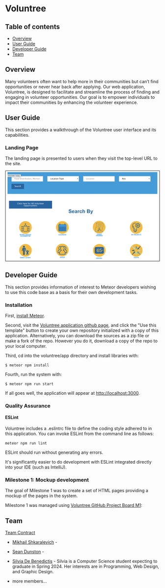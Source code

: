 # Voluntree

## Table of contents

* [Overview](#overview)
* [User Guide](#user-guide)
* [Developer Guide](#developer-guide)
* [Team](#team)

## Overview

Many volunteers often want to help more in their communities but can’t find opportunities or never hear back after applying. Our web application, Voluntree, is designed to facilitate and streamline the process of finding and engaging in volunteer opportunities. Our goal is to empower individuals to impact their communities by enhancing the volunteer experience.

## User Guide

This section provides a walkthrough of the Voluntree user interface and its capabilities.

### Landing Page

The landing page is presented to users when they visit the top-level URL to the site.

![](images/landing-mockup.png)


## Developer Guide

This section provides information of interest to Meteor developers wishing to use this code base as a basis for their own development tasks.

### Installation

First, [install Meteor](https://www.meteor.com/install).

Second, visit the [Voluntree application github page](https://github.com/team-four-ics414/voluntree), and click the "Use this template" button to create your own repository initialized with a copy of this application. Alternatively, you can download the sources as a zip file or make a fork of the repo.  However you do it, download a copy of the repo to your local computer.

Third, cd into the voluntree/app directory and install libraries with:

```
$ meteor npm install
```

Fourth, run the system with:

```
$ meteor npm run start
```

If all goes well, the application will appear at [http://localhost:3000](http://localhost:3000).

### Quality Assurance

#### ESLint

Voluntree includes a .eslintrc file to define the coding style adhered to in this application. You can invoke ESLint from the command line as follows:

```
meteor npm run lint
```

ESLint should run without generating any errors.

It's significantly easier to do development with ESLint integrated directly into your IDE (such as IntelliJ).

<!-- To run the testcafe tests in continuous integration mode, first ensure that BowFolios is not running in any console.

Then, invoke `meteor npm run testcafe-ci`.  You will not see any windows appear.  When the tests finish, the console should look like this: -->

<!-- ## Continuous Integration -->

<!-- ![ci-badge](https://github.com/bowfolios/bowfolios/workflows/ci-bowfolios/badge.svg) -->
<!-- 
BowFolios uses [GitHub Actions](https://docs.github.com/en/free-pro-team@latest/actions) to automatically run ESLint and TestCafe each time a commit is made to the default branch.  You can see the results of all recent "workflows" at [https://github.com/bowfolios/bowfolios/actions](https://github.com/bowfolios/bowfolios/actions).

The workflow definition file is quite simple and is located at
[.github/workflows/ci.yml](https://github.com/bowfolios/bowfolios/blob/main/.github/workflows/ci.yml).

## Development History

The development process for BowFolios conformed to [Issue Driven Project Management](http://courses.ics.hawaii.edu/ics314f19/modules/project-management/) practices. In a nutshell:

* Development consists of a sequence of Milestones.
* Each Milestone is specified as a set of tasks.
* Each task is described using a GitHub Issue, and is assigned to a single developer to complete.
* Tasks should typically consist of work that can be completed in 2-4 days.
* The work for each task is accomplished with a git branch named "issue-XX", where XX is replaced by the issue number.
* When a task is complete, its corresponding issue is closed and its corresponding git branch is merged into master.
* The state (todo, in progress, complete) of each task for a milestone is managed using a GitHub Project Board.

The following sections document the development history of BowFolios. -->

### Milestone 1: Mockup development

The goal of Milestone 1 was to create a set of HTML pages providing a mockup of the pages in the system.

Milestone 1 was managed using [Voluntree GitHub Project Board M1](github.com/orgs/team-four-ics414/projects/1/views/1):

<!-- ![](images/project-board-1.png) -->


## Team
<a href="https://docs.google.com/document/d/1HzVU5eNaOKwZTcOlpzt41Stc-MVNvmtfGm1l0Z7hIWY/edit#heading=h.tr1mqkwqj2nv">Team Contract</a>

- <a href="https://github.com/mikhail-shkaralevich">Mikhail Shkaralevich</a> -

- <a href="https://github.com/sean-dunston">Sean Dunston</a> -

- <a href="https://silviadebenedictis.github.io/">Silvia De Benedictis</a> - Silvia is a Computer Science student expecting to graduate in Spring 2024. Her interests are in Programming, Web Design, and Graphic Design.

- more members...
